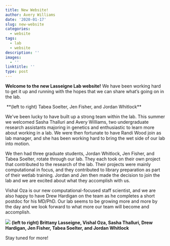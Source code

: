 ```yaml
---
title: New Website!
author: Avery Williams
date: '2020-01-17'
slug: new-website
categories:
  - website
tags:
  - lab
  - website
description: ''
images:
  - ''
linktitle: ''
type: post
---
```

**Welcome to the new Lasseigne Lab website!** We have been working hard to get it up and running with the hopes that we can share what’s going on in the lab. 

<img src="/blog/2019-12-13-new-website.en_files/20191118_141811.jpg" alt="">
**(left to right) Tabea Soelter, Jen Fisher, and Jordan Whitlock**

  We've been lucky to have built up a strong team within the lab. This summer we welcomed Sasha Thalluri and Avery Williams, two undergraduate research assistants majoring in genetics and enthusiastic to learn more about working in a lab. We were then fortunate to have Randi Wood join as lab manager, and she has been working hard to bring the wet side of our lab into motion.
  
  We then had three graduate students, Jordan Whitlock, Jen Fisher, and Tabea Soelter, rotate through our lab. They each took on their own project that contributed to the research of the lab. Their projects were mainly computational in focus, and they contributed to library preparation as part of their wetlab training. Jordan and Jen then made the decision to join the lab and we are excited about what they accomplish with us.
  
  Vishal Oza is our new computational-focused staff scientist, and we are also happy to have Drew Hardigan on the team as he completes a short postdoc for his MD/PhD. Our lab seems to be growing more and more by the day and we look forward to what more our team will become and accomplish.
  
![](/blog/2019-12-13-new-website.en_files/20191206_123730.jpg)
**(left to right) Brittany Lasseigne, Vishal Oza, Sasha Thalluri, Drew Hardigan, Jen Fisher, Tabea Soelter, and Jordan Whitlock**

Stay tuned for more!
